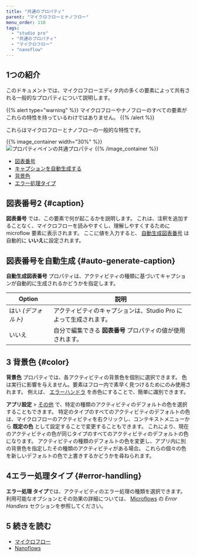 ```yaml
---
title: "共通のプロパティ"
parent: "マイクロフローとナノフロー"
menu_order: 110
tags:
  - "studio pro"
  - "共通のプロパティ"
  - "マイクロフロー"
  - "nanoflow"
---
```


## 1つの紹介

このドキュメントでは、マイクロフローエディタ内の多くの要素によって共有される一般的なプロパティについて説明します。

{{% alert type="warning" %}}
マイクロフローやナノフローのすべての要素がこれらの特性を持っているわけではありません。
{{% /alert %}}

これらはマイクロフローとナノフローの一般的な特性です。

{{% image_container width="30%" %}}
![プロパティペインの共通プロパティ](attachments/microflows-and-nanoflows/microflow-element-common-properties.png)
{{% /image_container %}}


* [図表番号](#caption)
* [キャプションを自動生成する](#auto-generate-caption)
* [背景色](#color)
* [エラー処理タイプ](#error-handling)

## 図表番号2 {#caption}

**図表番号** では、この要素で何が起こるかを説明します。 これは、注釈を追加することなく、マイクロフローを読みやすくし、理解しやすくするために microflow 要素に表示されます。 ここに値を入力すると、 [自動生成図表番号](#auto-generate-caption) は自動的に **いいえ**に設定されます。

## 図表番号を自動生成 {#auto-generate-caption}

**自動生成図表番号** プロパティは、アクティビティの種類に基づいてキャプションが自動的に生成されるかどうかを指定します。

| Option        | 説明                                     |
| ------------- | -------------------------------------- |
| はい  *(デフォルト)* | アクティビティのキャプションは、Studio Pro によって生成されます。 |
| いいえ           | 自分で編集できる **図表番号** プロパティの値が使用されます。      |

## 3 背景色 {#color}

**背景色** プロパティでは、各アクティビティの背景色を個別に選択できます。 色は実行に影響を与えません。要素はフロー内で素早く見つけるためにのみ使用されます。 例えば、 [エラーハンドラ](error-event#errorhandlers) を赤色にすることで、簡単に識別できます。

**アプリ設定** > [その他](project-settings#miscellaneous) で、特定の種類のアクティビティのデフォルトの色を選択することもできます。 特定のタイプのすべてのアクティビティのデフォルトの色は、マイクロフローのアクティビティを右クリックし、コンテキストメニューから **既定の色** として設定することで変更することもできます。 これにより、現在のアクティビティの色が同じタイプのすべてのアクティビティのデフォルトの色になります。 アクティビティの種類のデフォルトの色を変更し、アプリ内に別の背景色を指定したその種類のアクティビティがある場合。 これらの個々の色を新しいデフォルトの色で上書きするかどうかを尋ねられます。

## 4エラー処理タイプ {#error-handling}

**エラー処理 タイプ**では、アクティビティのエラー処理の種類を選択できます。 利用可能なオプションとその効果の詳細については、 [Microflows](error-event#errorhandlers) の *Error Handlers* セクションを参照してください。

## 5 続きを読む

* [マイクロフロー](マイクロフロー)
* [Nanoflows](ナノフロー)
